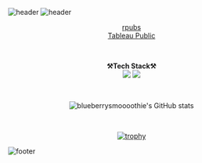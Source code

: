![header](https://capsule-render.vercel.app/api?type=waving&color=a13aa4&height=120&text=BLUEBERRYSMOOOOTHIE&animation=twinkling&fontColor=13eab4&fontSize=40&fontAlignY=90&stroke=FFFFFF)
![header](https://capsule-render.vercel.app/api?type=waving&color=313a74&section=footer&reversal=true&height=120&animation=twinkling&text=ƎIHTOOOOMƧYЯЯƎꓭƎU⅃ꓭ&rotate=-180&fontColor=04dac5&fontSize=40&fontAlignY=90&stroke=FFFFFF)


<p align="center">
  <a href="https://rpubs.com/blueberrysmoooothie">rpubs</a></br>
  <a href="https://public.tableau.com/app/profile/hansu.jeong">Tableau Public</a>
</p>

</br>

<p align="center" display="inline-block">
  <Strong>⚒️Tech Stack⚒️</Strong><br>
  <img src="https://img.shields.io/badge/Python-3776AB.svg?&style=for-the-badge&logo=Python&logoColor=white"> 
   <img src="https://img.shields.io/badge/R-FCC624.svg?&style=for-the-badge&logo=Linux&logoColor=black">

</p>

</br>

<div align="center">

![blueberrysmoooothie's GitHub stats](https://github-readme-stats.vercel.app/api?username=blueberrysmoooothie&show_icons=true&theme=swift)

</br>

[![trophy](https://github-profile-trophy.vercel.app/?username=blueberrysmoooothie&row=1)](https://github.com/ryo-ma/github-profile-trophy)

</div>

![footer](https://capsule-render.vercel.app/api?type=waving&section=footer&color=random)
